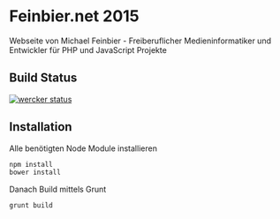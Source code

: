 Feinbier.net 2015
=================

Webseite von Michael Feinbier - Freiberuflicher Medieninformatiker und Entwickler für PHP und JavaScript Projekte

## Build Status
[![wercker status](https://app.wercker.com/status/c53b159d4fe71788145fc75a6c1c8895/m "wercker status")](https://app.wercker.com/project/bykey/c53b159d4fe71788145fc75a6c1c8895)

## Installation
Alle benötigten Node Module installieren

 ```bash
 npm install
 bower install
 ```

Danach Build mittels Grunt

```bash
grunt build
```